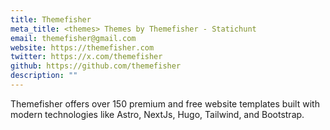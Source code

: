 ```yaml
---
title: Themefisher
meta_title: <themes> Themes by Themefisher - Statichunt
email: themefisher@gmail.com
website: https://themefisher.com
twitter: https://x.com/themefisher
github: https://github.com/themefisher
description: ""
---
```


Themefisher offers over 150 premium and free website templates built with modern technologies like Astro, NextJs, Hugo, Tailwind, and Bootstrap.

